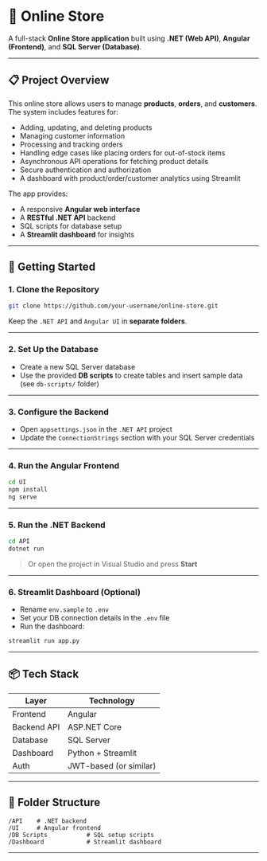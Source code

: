 # 🛒 Online Store

A full-stack **Online Store application** built using **.NET (Web API)**, **Angular (Frontend)**, and **SQL Server (Database)**.

---

## 📋 Project Overview

This online store allows users to manage **products**, **orders**, and **customers**. The system includes features for:

* Adding, updating, and deleting products
* Managing customer information
* Processing and tracking orders
* Handling edge cases like placing orders for out-of-stock items
* Asynchronous API operations for fetching product details
* Secure authentication and authorization
* A dashboard with product/order/customer analytics using Streamlit

The app provides:

* A responsive **Angular web interface**
* A **RESTful .NET API** backend
* SQL scripts for database setup
* A **Streamlit dashboard** for insights

---

## 🚀 Getting Started

### 1. Clone the Repository

```bash
git clone https://github.com/your-username/online-store.git
```

Keep the `.NET API` and `Angular UI` in **separate folders**.

---

### 2. Set Up the Database

* Create a new SQL Server database
* Use the provided **DB scripts** to create tables and insert sample data (see `db-scripts/` folder)

---

### 3. Configure the Backend

* Open `appsettings.json` in the `.NET API` project
* Update the `ConnectionStrings` section with your SQL Server credentials

---

### 4. Run the Angular Frontend

```bash
cd UI
npm install
ng serve
```

---

### 5. Run the .NET Backend

```bash
cd API
dotnet run
```

> Or open the project in Visual Studio and press **Start**

---

### 6. Streamlit Dashboard (Optional)

* Rename `env.sample` to `.env`
* Set your DB connection details in the `.env` file
* Run the dashboard:

```bash
streamlit run app.py
```

---

## 📦 Tech Stack

| Layer       | Technology             |
| ----------- | ---------------------- |
| Frontend    | Angular                |
| Backend API | ASP.NET Core           |
| Database    | SQL Server             |
| Dashboard   | Python + Streamlit     |
| Auth        | JWT-based (or similar) |

---

## 📁 Folder Structure

```
/API    # .NET backend
/UI     # Angular frontend
/DB Scripts           # SQL setup scripts
/Dashboard            # Streamlit dashboard
```

---

